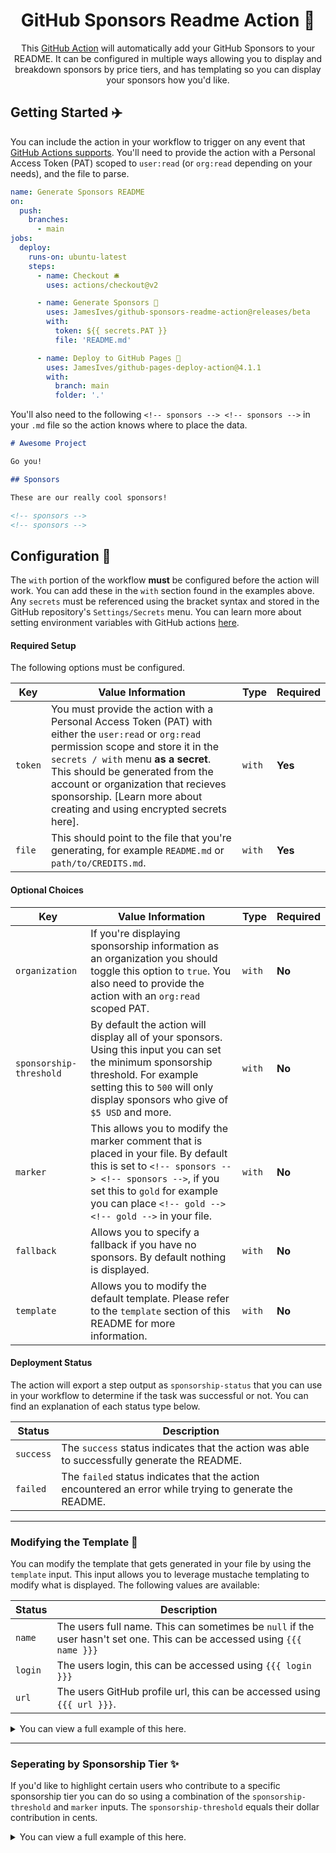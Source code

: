 <h1 align="center">
  GitHub Sponsors Readme Action 💖
</h1>

<p align="center">
  This <a href="https://github.com/features/actions">GitHub Action</a> will automatically add your GitHub Sponsors to your README. It can be configured in multiple ways allowing you to display and breakdown sponsors by price tiers, and has templating so you can display your sponsors how you'd like.
</p>

## Getting Started ✈️

You can include the action in your workflow to trigger on any event that [GitHub Actions supports](https://help.github.com/en/articles/events-that-trigger-workflows). You'll need to provide the action with a Personal Access Token (PAT) scoped to `user:read` (or `org:read` depending on your needs), and the file to parse.

```yml
name: Generate Sponsors README
on:
  push:
    branches:
      - main
jobs:
  deploy:
    runs-on: ubuntu-latest
    steps:
      - name: Checkout 🛎️
        uses: actions/checkout@v2

      - name: Generate Sponsors 💖
        uses: JamesIves/github-sponsors-readme-action@releases/beta
        with:
          token: ${{ secrets.PAT }}
          file: 'README.md'

      - name: Deploy to GitHub Pages 🚀
        uses: JamesIves/github-pages-deploy-action@4.1.1
        with:
          branch: main
          folder: '.'
```

You'll also need to the following `<!-- sponsors --> <!-- sponsors -->` in your `.md` file so the action knows where to place the data.

```md
# Awesome Project

Go you!

## Sponsors

These are our really cool sponsors!

<!-- sponsors -->
<!-- sponsors -->
```

## Configuration 📁

The `with` portion of the workflow **must** be configured before the action will work. You can add these in the `with` section found in the examples above. Any `secrets` must be referenced using the bracket syntax and stored in the GitHub repository's `Settings/Secrets` menu. You can learn more about setting environment variables with GitHub actions [here](https://help.github.com/en/actions/configuring-and-managing-workflows/creating-and-storing-encrypted-secrets#creating-encrypted-secrets).

#### Required Setup

The following options must be configured.

| Key     | Value Information                                                                                                                                                                                                                                                                                                                       | Type   | Required |
| ------- | --------------------------------------------------------------------------------------------------------------------------------------------------------------------------------------------------------------------------------------------------------------------------------------------------------------------------------------- | ------ | -------- |
| `token` | You must provide the action with a Personal Access Token (PAT) with either the `user:read` or `org:read` permission scope and store it in the `secrets / with` menu **as a secret**. This should be generated from the account or organization that recieves sponsorship. [Learn more about creating and using encrypted secrets here]. | `with` | **Yes**  |
| `file`  | This should point to the file that you're generating, for example `README.md` or `path/to/CREDITS.md`.                                                                                                                                                                                                                                  | `with` | **Yes**  |

#### Optional Choices

| Key                     | Value Information                                                                                                                                                                                                                          | Type   | Required |
| ----------------------- | ------------------------------------------------------------------------------------------------------------------------------------------------------------------------------------------------------------------------------------------ | ------ | -------- |
| `organization`          | If you're displaying sponsorship information as an organization you should toggle this option to `true`. You also need to provide the action with an `org:read` scoped PAT.                                                                | `with` | **No**   |
| `sponsorship-threshold` | By default the action will display all of your sponsors. Using this input you can set the minimum sponsorship threshold. For example setting this to `500` will only display sponsors who give of `$5 USD` and more.                       | `with` | **No**   |
| `marker`                | This allows you to modify the marker comment that is placed in your file. By default this is set to `<!-- sponsors --> <!-- sponsors -->`, if you set this to `gold` for example you can place `<!-- gold --> <!-- gold -->` in your file. | `with` | **No**   |
| `fallback`              | Allows you to specify a fallback if you have no sponsors. By default nothing is displayed.                                                                                                                                                 | `with` | **No**   |
| `template`              | Allows you to modify the default template. Please refer to the `template` section of this README for more information.                                                                                                                     | `with` | **No**   |

#### Deployment Status

The action will export a step output as `sponsorship-status` that you can use in your workflow to determine if the task was successful or not. You can find an explanation of each status type below.

| Status    | Description                                                                                             |
| --------- | ------------------------------------------------------------------------------------------------------- |
| `success` | The `success` status indicates that the action was able to successfully generate the README.            |
| `failed`  | The `failed` status indicates that the action encountered an error while trying to generate the README. |

---

### Modifying the Template 🔧

You can modify the template that gets generated in your file by using the `template` input. This input allows you to leverage mustache templating to modify what is displayed. The following values are available:

| Status  | Description                                                                                                             |
| ------- | ----------------------------------------------------------------------------------------------------------------------- |
| `name`  | The users full name. This can sometimes be `null` if the user hasn't set one. This can be accessed using `{{{ name }}}` |
| `login` | The users login, this can be accessed using `{{{ login }}}`                                                             |
| `url`   | The users GitHub profile url, this can be accessed using `{{{ url }}}`.                                                 |

<details><summary>You can view a full example of this here.</summary>
<p>

```yml
name: Generate Sponsors README
on:
  push:
    branches:
      - main
jobs:
  deploy:
    runs-on: ubuntu-latest
    steps:
      - name: Checkout 🛎️
        uses: actions/checkout@v2

      - name: Generate Sponsors 💖
        uses: JamesIves/github-sponsors-readme-action@releases/beta
        with:
          token: ${{ secrets.PAT }}
          file: 'README.md'
          template: '* [{{{ name }}}]({{{ url }}}) - {{{ login }}}'

      - name: Deploy to GitHub Pages 🚀
        uses: JamesIves/github-pages-deploy-action@4.1.1
        with:
          branch: main
          folder: '.'
```

```md
# Awesome Project

Go you!

## Sponsors

These are our really cool sponsors!

<!-- sponsors -->
<!-- sponsors -->
```

</p>
</details>

---

### Seperating by Sponsorship Tier ✨

If you'd like to highlight certain users who contribute to a specific sponsorship tier you can do so using a combination of the `sponsorship-threshold` and `marker` inputs. The `sponsorship-threshold` equals their dollar contribution in cents.

<details><summary>You can view a full example of this here.</summary>
<p>

```yml
name: Generate Sponsors README
on:
  push:
    branches:
      - main
jobs:
  deploy:
    runs-on: ubuntu-latest
    steps:
      - name: Checkout 🛎️
        uses: actions/checkout@v2

      - name: Generate Sponsors 💖
        uses: JamesIves/github-sponsors-readme-action@releases/beta
        with:
          token: ${{ secrets.PAT }}
          file: 'README.md'
          sponsorship-threshold: 1000
          marker: 'silver'

      - name: Generate Sponsors 💖
        uses: JamesIves/github-sponsors-readme-action@releases/beta
        with:
          token: ${{ secrets.PAT }}
          file: 'README.md'
          sponsorship-threshold: 5000
          marker: 'gold'

      - name: Deploy to GitHub Pages 🚀
        uses: JamesIves/github-pages-deploy-action@4.1.1
        with:
          branch: main
          folder: '.'
```

```md
# Awesome Project

Go you!

## Gold Sponsors

<!-- gold -->
<!-- gold -->

## Silver Sponsors

<!-- silver -->
<!-- silver -->
```

</p>
</details>